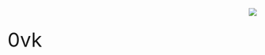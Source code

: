<img align="right" src="https://github-readme-stats.vercel.app/api?username=one-pyy&show_icons=true" />

<p style="font-size:40px">0vk</p>
